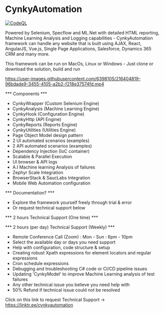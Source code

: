 # CynkyAutomation
[![CodeQL](https://github.com/DeLaphante/CynkyAutomation/actions/workflows/codeql.yml/badge.svg)](https://github.com/DeLaphante/CynkyAutomation/actions/workflows/codeql.yml)

Powered by Selenium, Specflow and ML.Net with detailed HTML reporting, Machine Learning Analysis and Logging capabilities - CynkyAutomation framework can handle any website that is built using AJAX, React, AngularJS, Vue.js, Single Page Applications, Salesforce, Dynamics 365 CRM and many more.

This framework can be run on MacOs, Linux or Windows - Just clone or download the solution, build and run


https://user-images.githubusercontent.com/6398105/216404819-96bdade9-3455-4105-a2b2-f218e37574fd.mp4


*** Components ***
- CynkyWrapper (Custom Selenium Engine)
- CynkyAnalysis (Machine Learning Engine)
- CynkyHook (Configuration Engine)
- CynkyHttp (API Engine)
- CynkyReports (Reports Engine)
- CynkyUtilities (Utilities Engine)
- Page Object Model design pattern
- 2 UI automated scenarios (examples)
- 2 API automated scenarios (examples)
- Dependency Injection (IoC container)
- Scalable & Parallel Execution
- UI browser & API logs
- A.I Machine learning Analysis of failures
- Zephyr Scale Integration
- BrowserStack & SaucLabs Integration
- Mobile Web Automation configuration

*** Documentation? ***
 - Explore the framework yourself freely through trial & error 
 - Or request technical support below
 
 
*** 2 hours Technical Support (One time) ***

*** 2 hours (per day) Technical Support (Weekly) ***
- Remote Conference Call (Zoom) : Mon - Sun : 6pm - 10pm
- Select the available day or days you need support
- Help with configuration, code structure & setup 
- Creating robust Xpath expressions for element locators and regular expressions
- Cron schedule expressions
- Debugging and troubleshooting C# code or CI/CD pipeline issues
- Updating 'CynkyModel' to improve Machine Learning analysis of test failures
- Any other technical issue you believe you need help with
- 50% Refund if technical issue could not be resolved

Click on this link to request Technical Support ->  https://linktr.ee/cynkyautomation
